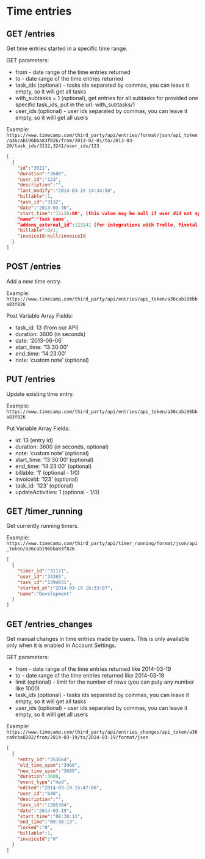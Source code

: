 Time entries
======

GET /entries
----------

Get time entries started in a specific time range.

GET parameters:
* from - date range of the time entries returned
* to - date range of the time entries returned
* task_ids (optional) - tasks ids separated by commas, you can leave it empty, so it will get all tasks
* with_subtasks = 1 (optional), get entries for all subtasks for provided one specific task_ids, put in the url: with_subtasks/1
* user_ids (optional) - user ids separated by commas, you can leave it empty, so it willl get all users


Example:
`https://www.timecamp.com/third_party/api/entries/format/json/api_token/a36cabi96bba83f826/from/2013-02-01/to/2013-03-20/task_ids/3132,3241/user_ids/123`

```json
[
  {
    "id":"3621",
    "duration":"3600",
    "user_id":"123",
    "description":"",
    "last_modify":"2014-03-19 14:34:50",
    "billable":1,
    "task_id":"3132",
    "date":"2013-03-30",
    "start_time":'12:20:00', (this value may be null if user did not specify time frame)
    “name”:'Task name',
    “addons_external_id”:123241 (for integrations with Trello, Pivotal Tracker, etc.),
    "billable":0/1,
    "invoiceId:null/invoiceId
  }
]
```

POST /entries
----------

Add a new time entry.

Example:
`https://www.timecamp.com/third_party/api/entries/api_token/a36cabi96bba83f826`

Post Variable Array Fields:
* task_id: 13 (from our API)
* duration: 3600 (in seconds)
* date: ‘2013-06-06’
* start_time: ‘13:30:00’
* end_time: ‘14:23:00’
* note: ‘custom note’ (optional)

PUT /entries
----------

Update existing time entry.

Example:
`https://www.timecamp.com/third_party/api/entries/api_token/a36cabi96bba83f826`

Put Variable Array Fields:
* id: 13 (entry id)
* duration: 3600 (in seconds, optional)
* note: ‘custom note’ (optional)
* start_time: ‘13:30:00’ (optional)
* end_time: ‘14:23:00’ (optional)
* billable: ‘1’ (optional - 1/0)
* invoiceId: ‘123’ (optional)
* task_id: ‘123’ (optional)
* updateActivities: 1 (optional - 1/0)

GET /timer_running
----------

Get currently running timers.

Example:
`https://www.timecamp.com/third_party/api/timer_running/format/json/api_token/a36cabi96bba83f826`

```json
[
  {
    "timer_id":"31171",
    "user_id":"34365",
    "task_id":"1394831",
    "started_at":"2014-03-19 16:33:07",
    "name":"Development"
  }
]
```

GET /entries_changes
----------

Get manual changes in time entries made by users. This is only available only when it is enabled in Account Settings.

GET parameters:
* from - date range of the time entries returned like 2014-03-19
* to - date range of the time entries returned like 2014-03-19
* limit (optional) - limit for the number of rows (you can puty any number like 1000)
* task_ids (optional) - tasks ids separated by commas, you can leave it empty, so it will get all tasks
* user_ids (optional) - user ids separated by commas, you can leave it empty, so it willl get all users

Example:
`https://www.timecamp.com/third_party/api/entries_changes/api_token/a36ca9cba8202/from/2014-03-19/to/2014-03-19/format/json`

```json
[
  {
    "entry_id":"353664",
    "old_time_span":"3960",
    "new_time_span":"3600",
    "duration":3600,
    "event_type":"mod",
    "edited":"2014-03-19 15:47:08",
    "user_id":"640",
    "description":"",
    "task_id":"1385384",
    "date":"2014-03-19",
    "start_time":"08:30:13",
    "end_time":"09:30:13",
    "locked":"0",
    "billable":1,
    "invoiceId":"0"
  }
]
```


